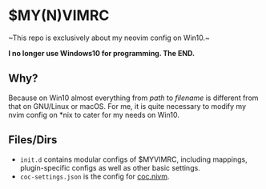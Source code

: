 # $MY(N)VIMRC
~This repo is exclusively about my neovim config on Win10.~

**I no longer use Windows10 for programming. The END.**

## Why?
Because on Win10 almost everything from *path* to *filename* is different from
that on GNU/Linux or macOS. For me, it is quite necessary to modify my nvim
config on \*nix to cater for my needs on Win10.

## Files/Dirs
- `init.d` contains modular configs of $MYVIMRC, including mappings,
  plugin-specific configs as well as other basic settings.
- `coc-settings.json` is the config for [coc.nivm](https://github.com/neoclide/coc.nvim).

